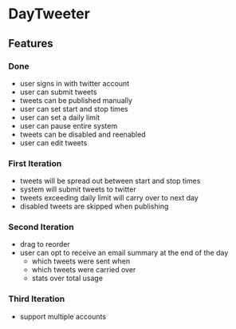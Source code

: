 # DayTweeter

## Features

### Done

* user signs in with twitter account
* user can submit tweets
* tweets can be published manually
* user can set start and stop times
* user can set a daily limit
* user can pause entire system
* tweets can be disabled and reenabled
* user can edit tweets

### First Iteration

* tweets will be spread out between start and stop times
* system will submit tweets to twitter
* tweets exceeding daily limit will carry over to next day
* disabled tweets are skipped when publishing

### Second Iteration

* drag to reorder
* user can opt to receive an email summary at the end of the day
  * which tweets were sent when
  * which tweets were carried over
  * stats over total usage

### Third Iteration

* support multiple accounts

